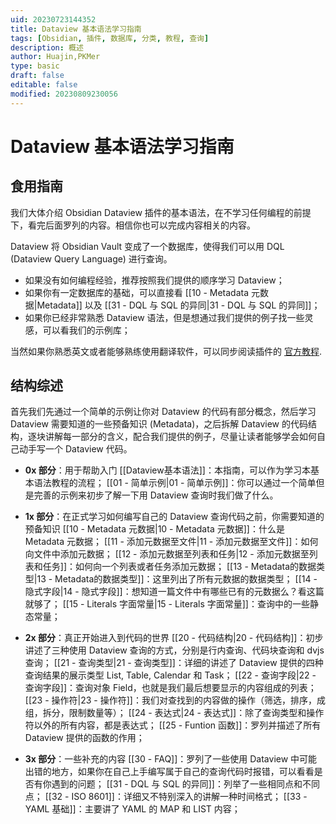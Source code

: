 ```yaml
---
uid: 20230723144352
title: Dataview 基本语法学习指南
tags: [Obsidian, 插件, 数据库, 分类, 教程, 查询]
description: 概述
author: Huajin,PKMer
type: basic
draft: false
editable: false
modified: 20230809230056
---
```


# Dataview 基本语法学习指南

## 食用指南

我们大体介绍 Obsidian Dataview 插件的基本语法，在不学习任何编程的前提下，看完后面罗列的内容。相信你也可以完成内容相关的内容。

Dataview 将 Obsidian Vault 变成了一个数据库，使得我们可以用 DQL (Dataview Query Language) 进行查询。

- 如果没有如何编程经验，推荐按照我们提供的顺序学习 Dataview；
- 如果你有一定数据库的基础，可以直接看 [[10 - Metadata 元数据|Metadata]] 以及 [[31 - DQL 与 SQL 的异同|31 - DQL 与 SQL 的异同]]；
- 如果你已经非常熟悉 Dataview 语法，但是想通过我们提供的例子找一些灵感，可以看我们的示例库；

当然如果你熟悉英文或者能够熟练使用翻译软件，可以同步阅读插件的 [官方教程](https://blacksmithgu.github.io/obsidian-dataview/).

## 结构综述

首先我们先通过一个简单的示例让你对 Dataview 的代码有部分概念，然后学习 Dataview 需要知道的一些预备知识 (Metadata)，之后拆解 Dataview 的代码结构，逐块讲解每一部分的含义，配合我们提供的例子，尽量让读者能够学会如何自己动手写一个 Dataview 代码。

- **0x 部分**：用于帮助入门
[[Dataview基本语法]]：本指南，可以作为学习本基本语法教程的流程；
[[01 - 简单示例|01 - 简单示例]]：你可以通过一个简单但是完善的示例来初步了解一下用 Dataview 查询时我们做了什么。

- **1x 部分**：在正式学习如何编写自己的 Dataview 查询代码之前，你需要知道的预备知识
[[10 - Metadata 元数据|10 - Metadata 元数据]]：什么是 Metadata 元数据；
[[11 - 添加元数据至文件|11 - 添加元数据至文件]]：如何向文件中添加元数据；
[[12 - 添加元数据至列表和任务|12 - 添加元数据至列表和任务]]：如何向一个列表或者任务添加元数据；
[[13 - Metadata的数据类型|13 - Metadata的数据类型]]：这里列出了所有元数据的数据类型；
[[14 - 隐式字段|14 - 隐式字段]]：想知道一篇文件中有哪些已有的元数据么？看这篇就够了；
[[15 - Literals 字面常量|15 - Literals 字面常量]]：查询中的一些静态常量；

- **2x 部分**：真正开始进入到代码的世界
[[20 - 代码结构|20 - 代码结构]]：初步讲述了三种使用 Dataview 查询的方式，分别是行内查询、代码块查询和 dvjs 查询；
[[21 - 查询类型|21 - 查询类型]]：详细的讲述了 Dataview 提供的四种查询结果的展示类型 List, Table, Calendar 和 Task；
[[22 - 查询字段|22 - 查询字段]]：查询对象 Field，也就是我们最后想要显示的内容组成的列表；
[[23 - 操作符|23 - 操作符]]：我们对查找到的内容做的操作（筛选，排序，成组，拆分，限制数量等）；
[[24 - 表达式|24 - 表达式]]：除了查询类型和操作符以外的所有内容，都是表达式；
[[25 - Funtion 函数]]：罗列并描述了所有 Dataview 提供的函数的作用；

- **3x 部分**：一些补充的内容
[[30 - FAQ]]：罗列了一些使用 Dataview 中可能出错的地方，如果你在自己上手编写属于自己的查询代码时报错，可以看看是否有你遇到的问题；
[[31 - DQL 与 SQL 的异同]]：列举了一些相同点和不同点；
[[32 - ISO 8601]]：详细又不特别深入的讲解一种时间格式；
[[33 - YAML 基础]]：主要讲了 YAML 的 MAP 和 LIST 内容；